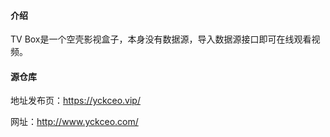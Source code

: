 #### 介绍

TV Box是一个空壳影视盒子，本身没有数据源，导入数据源接口即可在线观看视频。

#### 源仓库

地址发布页：https://yckceo.vip/

网址：http://www.yckceo.com/
